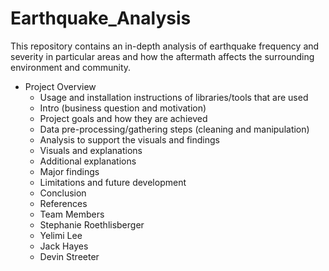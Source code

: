 # Earthquake_Analysis
This repository contains an in-depth analysis of earthquake frequency and severity in particular areas and how the aftermath affects the surrounding environment and community.

- Project Overview
    - Usage and installation instructions of libraries/tools that are used
    - Intro (business question and motivation)
    - Project goals and how they are achieved
    - Data pre-processing/gathering steps (cleaning and manipulation)
    - Analysis to support the visuals and findings
    - Visuals and explanations 
    - Additional explanations
    - Major findings
    - Limitations and future development
    - Conclusion
    - References
    - Team Members
    -   Stephanie Roethlisberger
    -   Yelimi Lee
    -   Jack Hayes
    -   Devin Streeter
